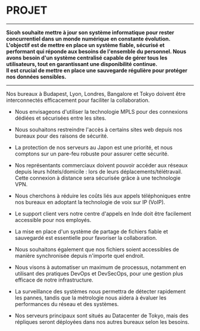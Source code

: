 # **PROJET**
___
**Sicoh souhaite mettre à jour son système informatique pour rester concurrentiel dans un monde numérique en constante évolution. 
L'objectif est de mettre en place un système fiable, sécurisé et performant qui réponde aux besoins de l'ensemble du personnel. 
Nous avons besoin d'un système centralisé capable de gérer tous les utilisateurs, tout en garantissant une disponibilité continue.  
Il est crucial de mettre en place une sauvegarde régulière pour protéger nos données sensibles.** 
___
Nos bureaux à Budapest, Lyon, Londres, Bangalore et Tokyo doivent être interconnectés efficacement pour faciliter la collaboration. 

- Nous envisageons d'utiliser la technologie MPLS pour des connexions dédiées et sécurisées entre les sites. 

- Nous souhaitons restreindre l'accès à certains sites web depuis nos bureaux pour des raisons de sécurité. 

- La protection de nos serveurs au Japon est une priorité, et nous comptons sur un pare-feu robuste pour assurer cette sécurité. 

- Nos représentants commerciaux doivent pouvoir accéder aux réseaux depuis leurs 	hôtels/domicile : lors de leurs déplacements/télétravail. Cette connexion à distance sera sécurisée grâce à une technologie VPN. 

- Nous cherchons à réduire les coûts liés aux appels téléphoniques entre nos bureaux en adoptant la technologie de voix sur IP (VoIP). 

- Le support client vers notre centre d'appels en Inde doit être facilement accessible pour nos employés. 

- La mise en place d'un système de partage de fichiers fiable et sauvegardé est essentielle pour favoriser la collaboration. 

- Nous souhaitons également que nos fichiers soient accessibles de manière synchronisée depuis n'importe quel endroit. 

- Nous visons à automatiser un maximum de processus, notamment en utilisant des pratiques DevOps et DevSecOps, pour une gestion plus efficace de notre infrastructure. 

- La surveillance des systèmes nous permettra de détecter rapidement les pannes, tandis que la métrologie nous aidera à évaluer les performances du réseau et des systèmes. 

- Nos serveurs principaux sont situés au Datacenter de Tokyo, mais des répliques seront déployées dans nos autres bureaux selon les besoins. 
